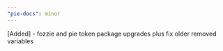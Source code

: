 ```yaml
---
"pie-docs": minor
---
```


[Added] - fozzie and pie token package upgrades plus fix older removed variables
